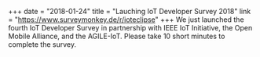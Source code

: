 +++
date = "2018-01-24"
title = "Lauching IoT Developer Survey 2018"
link = "https://www.surveymonkey.de/r/ioteclipse"
+++
We just launched the fourth IoT Developer Survey in partnership with IEEE IoT Initiative, the Open Mobile Alliance, and the AGILE-IoT. Please take 10 short minutes to complete the survey.